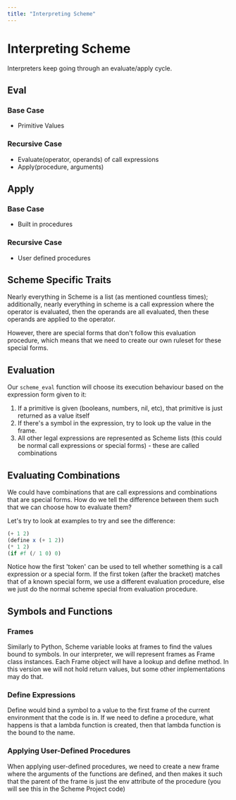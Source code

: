 ```yaml
---
title: "Interpreting Scheme"
---
```


# Interpreting Scheme

Interpreters keep going through an evaluate/apply cycle.

## Eval

### Base Case
- Primitive Values

### Recursive Case
- Evaluate(operator, operands) of call expressions
- Apply(procedure, arguments)

## Apply

### Base Case
- Built in procedures

### Recursive Case
- User defined procedures

## Scheme Specific Traits

Nearly everything in Scheme is a list (as mentioned countless times); additionally, nearly everything in scheme is a call expression where the operator is evaluated, then the operands are all evaluated, then these operands are applied to the operator.

However, there are special forms that don't follow this evaluation procedure, which means that we need to create our own ruleset for these special forms.

## Evaluation

Our `scheme_eval` function will choose its execution behaviour based on the expression form given to it:

1. If a primitive is given (booleans, numbers, nil, etc), that primitive is just returned as a value itself
2. If there's a symbol in the expression, try to look up the value in the frame.
3. All other legal expressions are represented as Scheme lists (this could be normal call expressions or special forms) - these are called combinations

## Evaluating Combinations

We could have combinations that are call expressions and combinations that are special forms. How do we tell the difference between them such that we can choose how to evaluate them?

Let's try to look at examples to try and see the difference:

```scheme
(+ 1 2)
(define x (+ 1 2))
(* 1 2)
(if #f (/ 1 0) 0)
```

Notice how the first 'token' can be used to tell whether something is a call expression or a special form. If the first token (after the bracket) matches that of a known special form, we use a different evaluation procedure, else we just do the normal scheme special from evaluation procedure.

## Symbols and Functions

### Frames

Similarly to Python, Scheme variable looks at frames to find the values bound to symbols. In our interpreter, we will represent frames as Frame class instances. Each Frame object will have a lookup and define method. In this version we will not hold return values, but some other implementations may do that.

### Define Expressions

Define would bind a symbol to a value to the first frame of the current environment that the code is in. If we need to define a procedure, what happens is that a lambda function is created, then that lambda function is the bound to the name.

### Applying User-Defined Procedures

When applying user-defined procedures, we need to create a new frame where the arguments of the functions are defined, and then makes it such that the parent of the frame is just the env attribute of the procedure (you will see this in the Scheme Project code) 